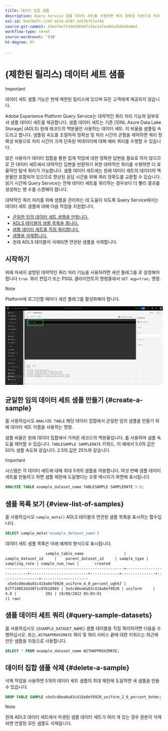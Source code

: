 ```yaml
---
title: 데이터 집합 샘플
description: Query Service 샘플 데이터 세트를 사용하면 쿼리 정확성 비용으로 처리 시간이 크게 단축되어 빅데이터에 대해 예비 쿼리를 수행할 수 있습니다. 이 안내서에서는 대략적인 쿼리 처리를 위해 샘플을 관리하는 방법에 대한 정보를 제공합니다
exl-id: 9e676d7c-c24f-4234-878f-3e57bf57af44
source-git-commit: d3ea7ee751962bb507c91e1afea0da35da60a66d
workflow-type: tm+mt
source-wordcount: '538'
ht-degree: 0%

---
```


# (제한된 릴리스) 데이터 세트 샘플

>[!IMPORTANT]
>
>데이터 세트 샘플 기능은 현재 제한된 릴리스에 있으며 모든 고객에게 제공되지 않습니다.

Adobe Experience Platform Query Service는 대략적인 쿼리 처리 기능의 일부로서 샘플 데이터 세트를 제공합니다. 샘플 데이터 세트는 기존 [!DNL Azure Data Lake Storage] (ADLS) 원래 레코드의 백분율만 사용하는 데이터 세트. 이 비율을 샘플링 속도라고 합니다. 샘플링 속도를 조절하여 정확성 및 처리 시간의 균형을 제어하면 쿼리 정확성 비용으로 처리 시간이 크게 단축된 빅데이터에 대해 예비 쿼리를 수행할 수 있습니다.

많은 사용자가 데이터 집합을 통한 집계 작업에 대한 정확한 답변을 필요로 하지 않으므로 큰 데이터 세트에서 대략적인 답변을 반환하기 위한 대략적인 쿼리를 수행하면 더 효율적인 탐색 쿼리가 가능합니다. 샘플 데이터 세트에는 원래 데이터 세트의 데이터의 백분율만 포함되어 있으므로 향상된 응답 시간을 위해 쿼리 정확도를 교환할 수 있습니다. 읽기 시간에 Query Service는 전체 데이터 세트를 쿼리하는 경우보다 더 빨리 결과를 생성하는 행 수를 스캔해야 합니다.

대략적인 쿼리 처리를 위해 샘플을 관리하는 데 도움이 되도록 Query Service에서는 데이터 세트 샘플에 대해 다음 작업을 지원합니다.

- [균일한 임의 데이터 세트 샘플을 만듭니다.](#create-a-sample)
- [ADLS 테이블의 샘플 목록을 봅니다.](#view-list-of-samples)
- [샘플 데이터 세트를 직접 쿼리합니다.](#query-sample-datasets)
- [샘플을 삭제합니다.](#delete-a-sample)
- 원래 ADLS 테이블이 삭제되면 연관된 샘플을 삭제합니다.

## 시작하기

위에 자세히 설명된 대략적인 쿼리 처리 기능을 사용하려면 세션 플래그를 로 설정해야 합니다 `true`. 쿼리 편집기 또는 PSQL 클라이언트의 명령줄에서 `SET aqp=true;` 명령.

>[!NOTE]
>
>Platform에 로그인할 때마다 세션 플래그를 활성화해야 합니다.

![&#39;SET aqp=true;&#39; 명령이 강조 표시된 쿼리 편집기.](../images/essential-concepts/set-session-flag.png)

## 균일한 임의 데이터 세트 샘플 만들기 {#create-a-sample}

를 사용하십시오 `ANALYZE TABLE` 해당 데이터 집합에서 균일한 임의 샘플을 만들기 위해 데이터 세트 이름을 사용하는 명령.

샘플 비율은 원래 데이터 집합에서 가져온 레코드의 백분율입니다. 를 사용하여 샘플 속도를 제어할 수 있습니다. `TABLESAMPLE SAMPLERATE` 키워드. 이 예에서 5.0의 값은 50% 샘플 속도와 같습니다. 2.5의 값은 25%와 같습니다.

>[!IMPORTANT]
>
>시스템은 각 데이터 세트에 대해 최대 5개의 샘플을 허용합니다. 여섯 번째 샘플 데이터 세트를 만들려고 하면 샘플 제한에 도달했다는 오류 메시지가 화면에 표시됩니다.

```sql
ANALYZE TABLE example_dataset_name TABLESAMPLE SAMPLERATE 5.0;
```

## 샘플 목록 보기 {#view-list-of-samples}

를 사용하십시오 `sample_meta()` ADLS 테이블과 연관된 샘플 목록을 표시하는 함수입니다.

```sql
SELECT sample_meta('example_dataset_name')
```

데이터 세트 샘플 목록은 아래 예제의 형식으로 표시됩니다.

```shell
                  sample_table_name                  |    sample_dataset_id     |    parent_dataset_id     | sample_type | sampling_rate | sample_num_rows |       created      
-----------------------------------------------------+--------------------------+--------------------------+-------------+---------------+-----------------+---------------------
 x5e5cd8ea0a83c418a8ef0928_uniform_4_0_percent_ughk7 | 62ff19853d338f1c07b18965 | 5e5cd8ea0a83c418a8ef0928 | uniform     |           4.0 |             391 | 19/08/2022 05:03:01
(1 row)
```

## 샘플 데이터 세트 쿼리 {#query-sample-datasets}

를 사용하십시오 `{EXAMPLE_DATASET_NAME}` 샘플 테이블을 직접 쿼리하려면 다음을 수행하십시오. 또는, `WITHAPPROXIMATE` 쿼리 및 쿼리 서비스 끝에 대한 키워드는 최근에 만든 샘플을 자동으로 사용합니다.

```sql
SELECT * FROM example_dataset_name WITHAPPROXIMATE;
```

## 데이터 집합 샘플 삭제 {#delete-a-sample}

삭제 작업을 사용하면 5개의 데이터 세트 샘플의 최대 제한에 도달하면 새 샘플을 만들 수 있습니다.

```sql
DROP TABLE SAMPLE x5e5cd8ea0a83c418a8ef0928_uniform_2_0_percent_bnhmc;
```

>[!NOTE]
>
>원래 ADLS 데이터 세트에서 파생된 샘플 데이터 세트가 여러 개 있는 경우 원본이 삭제되면 연결된 모든 샘플도 삭제됩니다.
